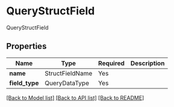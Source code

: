 # QueryStructField

QueryStructField

## Properties
| Name | Type | Required | Description |
| ------------ | ------------- | ------------- | ------------- |
**name** | StructFieldName | Yes |  |
**field_type** | QueryDataType | Yes |  |


[[Back to Model list]](../../../README.md#models-v1-link) [[Back to API list]](../../README.md#documentation-for-api-endpoints) [[Back to README]](../../README.md)
